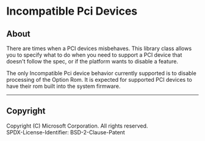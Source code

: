 # Incompatible Pci Devices

## About

There are times when a PCI devices misbehaves.  This library class allows you to specify what to
do when you need to support a PCI device that doesn't follow the spec, or if the platform wants
to disable a feature.

The only Incompatible Pci device behavior currently supported is to disable processing of the
Option Rom.
It is expected for supported PCI devices to have their rom built into the system firmware.

---

## Copyright

Copyright (C) Microsoft Corporation. All rights reserved.  
SPDX-License-Identifier: BSD-2-Clause-Patent
